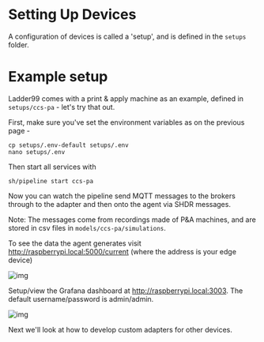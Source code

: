 # Setting Up Devices

A configuration of devices is called a 'setup', and is defined in the `setups` folder.

# Example setup

Ladder99 comes with a print & apply machine as an example, defined in `setups/ccs-pa` - let's try that out.

First, make sure you've set the environment variables as on the previous page -

    cp setups/.env-default setups/.env
    nano setups/.env

Then start all services with

    sh/pipeline start ccs-pa

Now you can watch the pipeline send MQTT messages to the brokers through to the adapter and then onto the agent via SHDR messages.

Note: The messages come from recordings made of P&A machines, and are stored in csv files in `models/ccs-pa/simulations`.

To see the data the agent generates visit http://raspberrypi.local:5000/current (where the address is your edge device)

![img](_images/agent.jpg)

Setup/view the Grafana dashboard at http://raspberrypi.local:3003. The default username/password is admin/admin.

![img](_images/grafana-pa.jpg)

Next we'll look at how to develop custom adapters for other devices.
